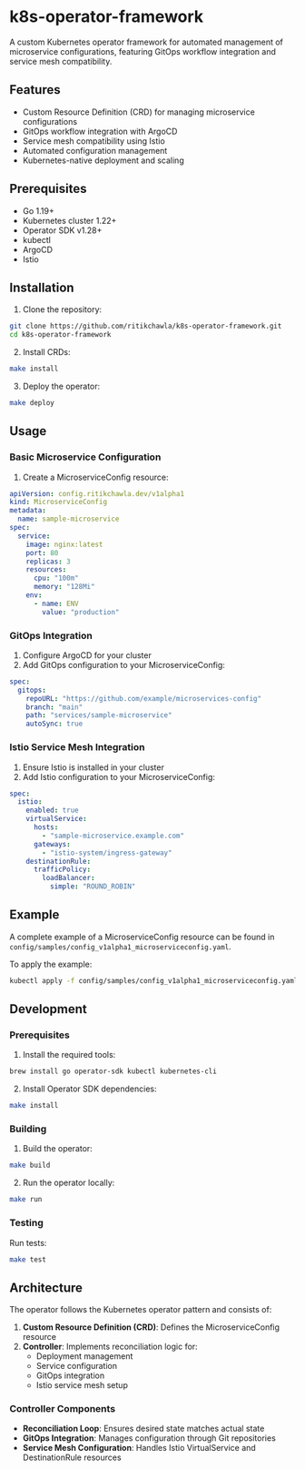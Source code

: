 # k8s-operator-framework

A custom Kubernetes operator framework for automated management of microservice configurations, featuring GitOps workflow integration and service mesh compatibility.

## Features

- Custom Resource Definition (CRD) for managing microservice configurations
- GitOps workflow integration with ArgoCD
- Service mesh compatibility using Istio
- Automated configuration management
- Kubernetes-native deployment and scaling

## Prerequisites

- Go 1.19+
- Kubernetes cluster 1.22+
- Operator SDK v1.28+
- kubectl
- ArgoCD
- Istio

## Installation

1. Clone the repository:
```bash
git clone https://github.com/ritikchawla/k8s-operator-framework.git
cd k8s-operator-framework
```

2. Install CRDs:
```bash
make install
```

3. Deploy the operator:
```bash
make deploy
```

## Usage

### Basic Microservice Configuration

1. Create a MicroserviceConfig resource:

```yaml
apiVersion: config.ritikchawla.dev/v1alpha1
kind: MicroserviceConfig
metadata:
  name: sample-microservice
spec:
  service:
    image: nginx:latest
    port: 80
    replicas: 3
    resources:
      cpu: "100m"
      memory: "128Mi"
    env:
      - name: ENV
        value: "production"
```

### GitOps Integration

1. Configure ArgoCD for your cluster
2. Add GitOps configuration to your MicroserviceConfig:

```yaml
spec:
  gitops:
    repoURL: "https://github.com/example/microservices-config"
    branch: "main"
    path: "services/sample-microservice"
    autoSync: true
```

### Istio Service Mesh Integration

1. Ensure Istio is installed in your cluster
2. Add Istio configuration to your MicroserviceConfig:

```yaml
spec:
  istio:
    enabled: true
    virtualService:
      hosts:
        - "sample-microservice.example.com"
      gateways:
        - "istio-system/ingress-gateway"
    destinationRule:
      trafficPolicy:
        loadBalancer:
          simple: "ROUND_ROBIN"
```

## Example

A complete example of a MicroserviceConfig resource can be found in `config/samples/config_v1alpha1_microserviceconfig.yaml`.

To apply the example:
```bash
kubectl apply -f config/samples/config_v1alpha1_microserviceconfig.yaml
```

## Development

### Prerequisites

1. Install the required tools:
```bash
brew install go operator-sdk kubectl kubernetes-cli
```

2. Install Operator SDK dependencies:
```bash
make install
```

### Building

1. Build the operator:
```bash
make build
```

2. Run the operator locally:
```bash
make run
```

### Testing

Run tests:
```bash
make test
```

## Architecture

The operator follows the Kubernetes operator pattern and consists of:

1. **Custom Resource Definition (CRD)**: Defines the MicroserviceConfig resource
2. **Controller**: Implements reconciliation logic for:
   - Deployment management
   - Service configuration
   - GitOps integration
   - Istio service mesh setup

### Controller Components

- **Reconciliation Loop**: Ensures desired state matches actual state
- **GitOps Integration**: Manages configuration through Git repositories
- **Service Mesh Configuration**: Handles Istio VirtualService and DestinationRule resources
